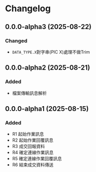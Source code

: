 # Changelog

## 0.0.0-alpha3 (2025-08-22)

### Changed
* `DATA_TYPE.X`對字串(PIC X)處理不做Trim

## 0.0.0-alpha2 (2025-08-21)

### Added
* 檔案傳輸訊息解析

## 0.0.0-alpha1 (2025-08-15)

### Added

* R1 起始作業訊息
* R2 起始作業回覆訊息
* R3 成交回報資料
* R4 確定連線作業訊息
* R5 確定連線作業回覆訊息
* R6 結束成交資料傳送

